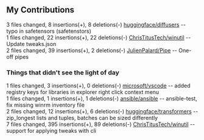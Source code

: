 ## My Contributions

3 files changed, 8 insertions(+), 8 deletions(-) [huggingface/diffusers](https://github.com/huggingface/diffusers/pull/3976) -- typo in safetensors (safetenstors)  
1 files changed, 22 insertions(+), 22 deletions(-) [ChrisTitusTech/winutil](https://github.com/ChrisTitusTech/winutil/pull/1087) -- Update tweaks.json  
2 files changed, 39 insertions(+), 2 deletions(-) [JulienPalard/Pipe](https://github.com/JulienPalard/Pipe/pull/94) -- One-off pipes  

### Things that didn't see the light of day

1 files changed, 3 insertions(+), 0 deletions(-) [microsoft/vscode](https://github.com/microsoft/vscode/pull/99196) -- added registry keys for libraries in explorer right click context menu  
1 files changed, 1 insertions(+), 1 deletions(-) [ansible/ansible](https://github.com/ansible/ansible/pull/78942) -- ansible-test, fix missing winrm inventory file  
2 files changed, 12 insertions(+), 6 deletions(-) [huggingface/transformers](https://github.com/huggingface/transformers/pull/25940) -- zip_longest lists and tuples, batches can be sized differently  
7 files changed, 395 insertions(+), 89 deletions(-) [ChrisTitusTech/winutil](https://github.com/ChrisTitusTech/winutil/pull/1049) -- support for applying tweaks with cli  

